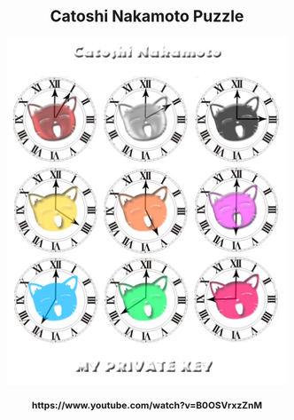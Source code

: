 <div align="center">
  <h1>Catoshi Nakamoto Puzzle</h1>
</div>

<div align="center">
  <img src="./BjmeRPICEAA8HEc.png" alt="Catoshi Nakamoto Private Key" width="600">

</div>
</div>


<div align="center">
  <h3>https://www.youtube.com/watch?v=B0OSVrxzZnM</h3>
</div>
